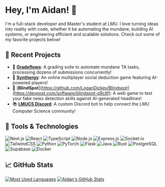 # Hey, I'm Aidan! 👋

I'm a full-stack developer and Master's student at LMU. I love turning ideas into reality with code, whether it be automating the mundane, building AI systems, or engineering efficient and scalable solutions. Check out some of my favorite projects below!

## 🚀 Recent Projects

- 📝 [**Gradeflows**](https://www.gradeflows.com/): A grading suite to automate mundane TA tasks, processing dozens of submissions concurrently!
- 🤖 [**Synthergy**](https://www.synthergy.us/): An online multiplayer social deduction game featuring AI-powered players!
- 🔎 [**BlindSpot**](https://github.com/LoganDickey/Blindspot](https://devpost.com/software/blindspot-q9cjtf): A web game to test your fake news detection skills against AI-generated headlines!
- 📚 [**LMUCS Discord**](https://github.com/asrouji/lmucs-discord): A custom Discord bot to help connect the LMU Computer Science community!

## 🔧 Tools & Technologies

![Next.js](https://img.shields.io/badge/Next.js-black?style=for-the-badge&logo=next.js&logoColor=white)
![React](https://img.shields.io/badge/React-%2320232a.svg?style=for-the-badge&logo=react&logoColor=%2361DAFB)
![TypeScript](https://img.shields.io/badge/TypeScript-%23007ACC.svg?style=for-the-badge&logo=typescript&logoColor=white)
![Node.js](https://img.shields.io/badge/Node.js-339933?style=for-the-badge&logo=nodedotjs&logoColor=white)
![Express.js](https://img.shields.io/badge/Express.js-%23404d59.svg?style=for-the-badge&logo=express&logoColor=%2361DAFB)
![Socket.io](https://img.shields.io/badge/Socket.io-black?style=for-the-badge&logo=socket.io&badgeColor=010101)
![TailwindCSS](https://img.shields.io/badge/TailwindCSS-%2338B2AC.svg?style=for-the-badge&logo=tailwind-css&logoColor=white)
![Python](https://img.shields.io/badge/Python-3670A0?style=for-the-badge&logo=python&logoColor=ffdd54)
![PyTorch](https://img.shields.io/badge/PyTorch-%23EE4C2C.svg?style=for-the-badge&logo=PyTorch&logoColor=white)
![Flask](https://img.shields.io/badge/Flask-000000?style=for-the-badge&logo=flask&logoColor=white)
![Java](https://img.shields.io/badge/Java-%23ED8B00.svg?style=for-the-badge&logo=openjdk&logoColor=white)
![Rust](https://img.shields.io/badge/Rust-%23000000.svg?style=for-the-badge&logo=rust&logoColor=white)
![PostgreSQL](https://img.shields.io/badge/PostgreSQL-%23316192.svg?style=for-the-badge&logo=postgresql&logoColor=white)
![Supabase](https://img.shields.io/badge/Supabase-3ECF8E?style=for-the-badge&logo=supabase&logoColor=white)
![Docker](https://img.shields.io/badge/Docker-%230db7ed.svg?style=for-the-badge&logo=docker&logoColor=white)

## 📈 GitHub Stats

[![Most Used Languages](https://github-readme-stats-tau-red-95.vercel.app/api/top-langs/?username=asrouji&hide=javascript,shaderlab,c%23,css,html&title_color=ffffff&text_color=c9cacc&icon_color=2bbc8a&bg_color=1d1f21&langs_count=3&size_weight=0.8&count_weight=0.2)](https://github.com/asrouji/asrouji)
[![Aidan's GitHub Stats](https://github-readme-stats-tau-red-95.vercel.app/api?username=asrouji&show_icons=true&line_height=27&count_private=true&title_color=ffffff&text_color=c9cacc&icon_color=2bbc8a&bg_color=1d1f21&custom_title=Aidan's%20GitHub%20Stats)](https://github.com/asrouji/asrouji)
